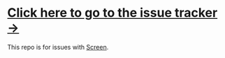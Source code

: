 # [Click here to go to the issue tracker &rarr;](https://github.com/videovillage/Screen-Issues/issues)

This repo is for issues with [Screen](https://videovillage.co/screen).
